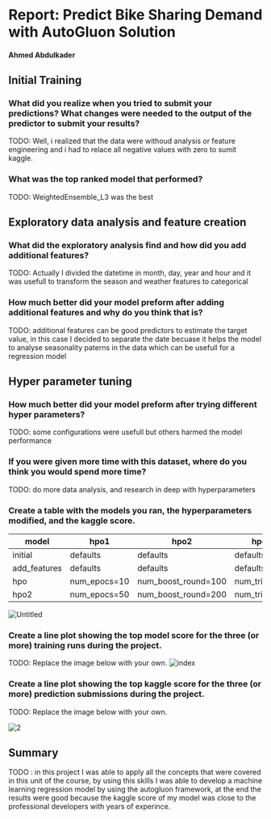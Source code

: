 # Report: Predict Bike Sharing Demand with AutoGluon Solution
#### Ahmed Abdulkader

## Initial Training
### What did you realize when you tried to submit your predictions? What changes were needed to the output of the predictor to submit your results?
TODO: Well, i realized that the data were withoud analysis or feature engineering and i had to relace all negative values with zero to sumit kaggle.

### What was the top ranked model that performed?
TODO: WeightedEnsemble_L3 was the best 

## Exploratory data analysis and feature creation
### What did the exploratory analysis find and how did you add additional features?
TODO: Actually  I divided the datetime in month, day, year and hour and it was usefull to transform the season and weather features to categorical

### How much better did your model preform after adding additional features and why do you think that is?
TODO: additional features can be good predictors to estimate the target value, in this case I decided to separate the date becuase it helps the model to analyse seasonality paterns in the data which can be usefull for a regression model

## Hyper parameter tuning
### How much better did your model preform after trying different hyper parameters?
TODO: some configurations were usefull but others harmed the model performance

### If you were given more time with this dataset, where do you think you would spend more time?
TODO: do more data analysis, and research in deep with  hyperparameters

### Create a table with the models you ran, the hyperparameters modified, and the kaggle score.
|model|hpo1|hpo2|hpo3|using_val_data|score|
|--|--|--|--|--|--|
|initial|defaults|defaults|defaults|False|1.758410|
|add_features|defaults|defaults|defaults|False|0.737108|
|hpo|num_epocs=10|num_boost_round=100|num_trials=5 	|True 	|0.474920|
|hpo2|num_epocs=50|num_boost_round=200|num_trials=10 	|True 	|1.317800|


![Untitled](https://user-images.githubusercontent.com/37417270/193337890-ab3f37ea-28d5-43f5-ad8f-8638822e07c5.png)

### Create a line plot showing the top model score for the three (or more) training runs during the project.

TODO: Replace the image below with your own.
![index](https://user-images.githubusercontent.com/37417270/193337572-a24680f1-13b0-49d5-a8c7-68655549f673.png)




### Create a line plot showing the top kaggle score for the three (or more) prediction submissions during the project.

TODO: Replace the image below with your own.

![2](https://user-images.githubusercontent.com/37417270/193337612-19d2cbb3-8de2-476f-a165-23071f325c6e.png)


## Summary
TODO : 
in this project I was able to apply all the concepts that were covered in this unit of the course, by using this skills I was able to develop a machine learning regression model by using the autogluon framework, at the end the results were good because the kaggle score of my model was close to the professional developers with years of experince.


